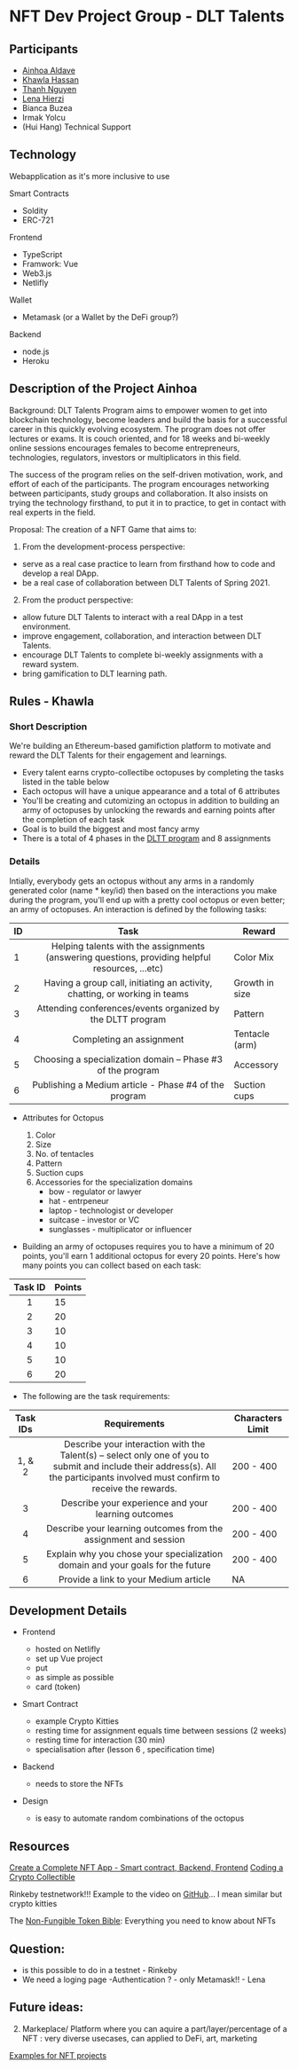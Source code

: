 # NFT Dev Project Group - DLT Talents

## Participants
   - [Ainhoa Aldave](https://github.com/aohnia)
   - [Khawla Hassan](https://github.com/khawlahssn)
   - [Thanh Nguyen](https://github.com/zoeynguyen1719)
   - [Lena Hierzi](https://github.com/GigaHierz)
   - Bianca Buzea
   - Irmak Yolcu
   - (Hui Hang) Technical Support

## Technology

Webapplication as it's more inclusive to use

Smart Contracts
- Soldity
- ERC-721


Frontend 
- TypeScript
- Framwork: Vue
- Web3.js
- Netlifly

Wallet
- Metamask (or a Wallet by the DeFi group?)

Backend
- node.js
- Heroku


## Description of the Project Ainhoa

Background:  DLT Talents Program aims to empower women to get into blockchain technology, become leaders and build the basis for a successful career in this quickly evolving ecosystem.  The program does not offer lectures or exams. It is couch oriented, and for 18 weeks and bi-weekly online sessions encourages females to become entrepreneurs, technologies, regulators, investors or multiplicators in this field. 

The success of the program relies on the self-driven motivation, work, and effort of each of the participants. The program encourages networking between participants, study groups and collaboration. It also insists on trying the technology firsthand, to put it in to practice, to get in contact with real experts in the field. 

Proposal:  The creation of a NFT Game that aims to: 

1.	From the development-process perspective:

- serve as a real case practice to learn from firsthand how to code and develop a real DApp. 
- be a real case of collaboration between DLT Talents of Spring 2021. 

2.	From the product perspective: 

- allow future DLT Talents to interact with a real DApp in a test environment. 
- improve engagement, collaboration, and interaction between DLT Talents.
- encourage DLT Talents to complete bi-weekly assignments with a reward system.
- bring gamification to DLT learning path.


## Rules - Khawla

### Short Description 

We're building an Ethereum-based gamifiction platform to motivate and reward the DLT Talents for their engagement and learnings.

   - Every talent earns crypto-collectibe octopuses by completing the tasks listed in the table below
   - Each octopus will have a unique appearance and a total of 6 attributes  
   - You'll be creating and cutomizing an octopus in addition to building an army of octopuses by unlocking the rewards and earning points after the completion of each task
   - Goal is to build the biggest and most fancy army 
   - There is a total of 4 phases in the [DLTT program](https://docs.google.com/document/d/1h1cnIzLQU4JSll-n-qOySaq6R9K1hHXLdF2WD4TtGhw/edit) and 8 assignments

### Details

Intially, everybody gets an octopus without any arms in a randomly generated color (name *  key/id) then based on the interactions you make during the program, you'll end up with a pretty cool octopus or even better; an army of octopuses. An interaction is defined by the following tasks:

<center>

| ID | Task                                                                                              	| Reward          	|
|--|:---------------------------------------------------------------------------------------------------:	|-----------------	|
|1 | Helping talents with the assignments  (answering questions, providing helpful resources,  ...etc) 	| Color Mix       	|
|2 | Having a group call, initiating an activity, chatting, or working in teams                                                                                               	|   Growth in  size	|
|3 | Attending conferences/events organized by the  DLTT program                                       	| Pattern         	|
|4 | Completing an assignment                                                                         	| Tentacle (arm) 	|
|5 | Choosing a specialization domain – Phase #3 of the  program                                       	| Accessory       	|
|6 | Publishing a Medium article - Phase #4 of the program                                                                      	                        | Suction cups    	|

</center>

- Attributes for Octopus
   1. Color
   2. Size
   3. No. of tentacles
   4. Pattern
   5. Suction cups
   6. Accessories for the specialization domains 
      - bow - regulator or lawyer
      - hat - entrpeneur
      - laptop - technologist or developer
      - suitcase - investor or VC
      - sunglasses - multiplicator or influencer

- Building an army of octopuses requires you to have a minimum of 20 points, you'll earn 1 additional octopus for every 20 points. Here's how many points you can collect based on each task:

<center>

| Task ID 	| Points 	|
|:------:	|--------	|
|    1   	| 15     	|
|    2   	| 20     	|
|    3   	| 10     	|
|    4   	| 10     	|
|    5   	| 10     	|
|    6   	| 20     	|

</center>

- The following are the task requirements: 

<center>

| Task IDs 	| Requirements                                                                                                                                                                        	| Characters Limit 	|
|:--------:	|:-------------------------------------------------------------------------------------------------------------------------------------------------------------------------------------:	|------------------	|
|  1, & 2  	| Describe your interaction with the Talent(s) – select only one of you to submit and include their address(s). All the participants involved must confirm to receive the rewards. 	| 200 - 400        	|
|     3    	| Describe your experience and your learning outcomes                                                                                                                                 	| 200 - 400        	|
|     4    	| Describe your learning outcomes from the assignment and session                                                                                                                     	| 200 - 400        	|
|     5    	| Explain why you chose your specialization domain and your goals for the future                                                                                                      	| 200 - 400        	|
|     6    	| Provide a link to your Medium article                                                                                                                                               	| NA               	|

</center>


## Development Details

- Frontend
   - hosted on Netlifly
   - set up Vue project
   - put 
   - as simple as possible
   - card (token)

- Smart Contract
   - example Crypto Kitties
   - resting time for assignment equals time between sessions (2 weeks)
   - resting time for interaction (30 min)
   - specialisation after (lesson 6 , specification time)

- Backend
   - needs to store the NFTs

- Design
   - is easy to automate random combinations of the octopus 

## Resources 
[Create a Complete NFT App - Smart contract, Backend, Frontend](https://www.youtube.com/watch?v=WsZyb2T83lo)
[Coding a Crypto Collectible](https://www.youtube.com/watch?v=7TiXsOLiIrc)

Rinkeby testnetwork!!!
Example to the video on [GitHub](https://github.com/jklepatch/eattheblocks/tree/master/dapp-30/day24-cryptokitty-collectible-game)… I mean similar but crypto kitties



The [Non-Fungible Token Bible](https://opensea.io/blog/guides/non-fungible-tokens/): Everything you need to know about NFTs



## Question:
- is this possible to do in a testnet - Rinkeby
- We need a loging page -Authentication ? - only Metamask!! - Lena



## Future ideas: 
2. Markeplace/ Platform where you can aquire a part/layer/percentage of a NFT : very diverse usecases, can applied to DeFi, art, marketing

[Examples for NFT projects](https://github.com/gianni-dalerta/awesome-nft#nft-art)





